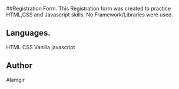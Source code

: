 ##Registration Form.
This Registration form was created to practice HTML,CSS and Javascript skills.
No Framework/Libraries were used.

## Languages.
HTML
CSS
Vanilla javascript

## Author
Alamgir
